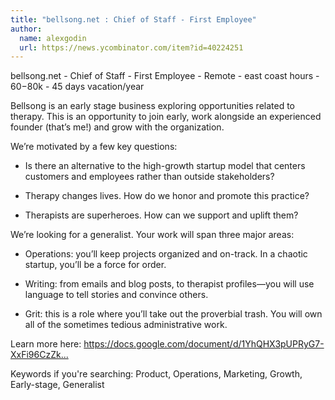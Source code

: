 ```yaml
---
title: "bellsong.net : Chief of Staff - First Employee"
author:
  name: alexgodin
  url: https://news.ycombinator.com/item?id=40224251
---
```

bellsong.net - Chief of Staff - First Employee - Remote - east coast hours - $60-$80k - 45 days vacation&#x2F;year

Bellsong is an early stage business exploring opportunities related to therapy. This is an opportunity to join early, work alongside an experienced founder (that’s me!) and grow with the organization.

We’re motivated by a few key questions:

* Is there an alternative to the high-growth startup model that centers customers and employees rather than outside stakeholders?

* Therapy changes lives. How do we honor and promote this practice?

* Therapists are superheroes. How can we support and uplift them?

We’re looking for a generalist. Your work will span three major areas:

* Operations: you’ll keep projects organized and on-track. In a chaotic startup, you’ll be a force for order.

* Writing: from emails and blog posts, to therapist profiles—you will use language to tell stories and convince others.

* Grit: this is a role where you’ll take out the proverbial trash. You will own all of the sometimes tedious administrative work.

Learn more here: <a href="https:&#x2F;&#x2F;docs.google.com&#x2F;document&#x2F;d&#x2F;1YhQHX3pUPRyG7-XxFi96CzZktmORGDeRsoCovXy1bQw&#x2F;edit" rel="nofollow">https:&#x2F;&#x2F;docs.google.com&#x2F;document&#x2F;d&#x2F;1YhQHX3pUPRyG7-XxFi96CzZk...</a>

Keywords if you&#x27;re searching: Product, Operations, Marketing, Growth, Early-stage, Generalist
